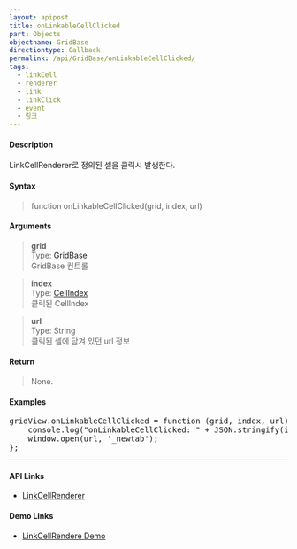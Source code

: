 ```yaml
---
layout: apipost
title: onLinkableCellClicked
part: Objects
objectname: GridBase
directiontype: Callback
permalink: /api/GridBase/onLinkableCellClicked/
tags:
  - linkCell
  - renderer
  - link
  - linkClick
  - event
  - 링크
---
```



#### Description

 LinkCellRenderer로 정의된 셀을 클릭시 발생한다.  

#### Syntax

> function onLinkableCellClicked(grid, index, url)  

#### Arguments

> **grid**  
> Type: [GridBase](/api/GridBase/)  
> GridBase 컨트롤  

> **index**  
> Type:  [CellIndex](/api/types/CellIndex/)  
> 클릭된 CellIndex  

> **url**  
> Type: String  
> 클릭된 셀에 담겨 있던 url 정보  

#### Return

> None.

#### Examples 

<pre class="prettyprint">
gridView.onLinkableCellClicked = function (grid, index, url) {
    console.log("onLinkableCellClicked: " + JSON.stringify(index) + " => " + url);  
    window.open(url, '_newtab');
};
</pre>

---

#### API Links

* [LinkCellRenderer](/api/types/LinkCellRenderer/)

#### Demo Links

* [LinkCellRendere Demo](http://demo.realgrid.com/Demo/LinkCellRenderer)